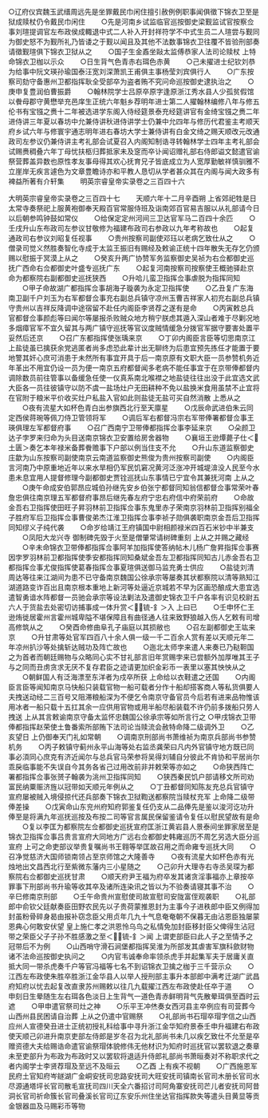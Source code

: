 <!-- { "loadSidebar": true } -->
○辽府仪宾魏玉武缙周远先是坐罪戴民巾闲住擅引赦例例职事闻俱徵下锦衣卫至是狱成赎杖仍令戴民巾闲住
　　○先是河南乡试监临官巡按御史梁觐监试官按察佥事刘瑄提调官左布政侯成輙退中式二人补入开封祥符学不中式生员二人瑄尝与觐同为御史怒不为觐所礼乃皆诿之于觐以闻且及其他不法数事锦衣卫往覆不皆验刑部奏请徵觐瑄俱下锦衣卫狱从之
　　○国子生金鼒坐敺太监傅恭家人法司论赎杖  上特命锦衣卫枷以示众
　　○日生背气色青赤右珥色赤黄
　　○己未擢进士纪钦刘恭为给事中阮文瑛孙瑜国泰汪宽刘深萧凯王甫俱主事杨莹刘宾俱行人
　　○广东按察司劾守备惠州卫都指挥耿全受部卒为盗者贿不究问命巡按御史逮执治之
　　○庚申复豊润伯曹振爵
　　○翰林院学士吕原卒原字逢原浙江秀水县人少孤贫假馆以餋母郡守黄懋举充邑庠生正统六年魁乡荐明年进士第二人擢翰林编修八年与修五伦书有宝镪之赉十二年被选进学东阁入侍经筵景泰充经筵讲官有金绮宝镪之赉二年进侍讲三年夏以春坊中允兼侍讲秋进侍讲学士仍兼中允四年与修历代君鉴主考顺天府乡试六年与修寰宇通志明年进右春坊大学士兼侍讲有白金文绮之赐天顺改元改通政司左参议仍兼侍讲主考礼部会试夏召入内阁知制诰寻转翰林学士四年主考礼部会试赐赉稠叠六年丁母忧扶柩归葬抵家未及窆而卒讣闻诏赠礼部右侍郎谥文懿遣官谕祭营葬盖异数也原性孝友事母得其欢心抚育兄子皆底成立为人宽厚勤敏祥慎驯雅不立崖岸无疾言遽色为文章豊瞻诗亦和平教人恳切从学者甚众其在内阁与闻大政多有裨益所著有介轩集
　　明英宗睿皇帝实录卷之三百四十六



大明英宗睿皇帝实录卷之三百四十七
　　天顺六年十二月辛酉朔  上省郊祀牲是日太常寺奏祭祀上服黄袍御奉天殿百官常服侍班及诣南郊百官易吉服以从礼部请今日以后朝参鸣钟鼓如常仪
　　○给保定定州河间三卫达官军马二百四十余匹
　　○壬戌升山东布政司左参议甘敬修为福建布政司右参政以九年考称故也
　　○起复通政司右参议刘昭复任视事
　　○贵州按察司副使邓珏以老病乞致仕从之
　　○僧录司觉义然胜奏智化寺成于太监王振旧有赐经及敕谕正统十四年散失无存乞仍颁赐以慰振于冥漠上从之
　　○癸亥升两广协赞军务监察御史吴祯为右佥都御史巡抚广西命右佥都御史叶盛专巡抚广东
　　○起复河南按察司按察使王概驰驿赴京命为都察院右副都御史巡抚狭西
　　○升哈儿蛮卫指挥佥事虐脱为指挥同知
　　○甲子命故湖广都指挥佥事胡海子璇袭为永定卫指挥使
　　○乙丑复广东海南卫副千户刘玉为右军都督佥事充右副总兵镇守凉州玉曹吉祥家人初充右副总兵镇守贵州以吉祥反降调中途宿留不赴任内阁臣李贤荐之遂有是命
　　○丙寅敕总兵官都督佥事颜彪等曰闻尔等屡报杀败贼众地方稍宁朕虑其遁入深山者难于尽剿况地多烟瘴官军不宜久留其与两广镇守巡抚等官议度贼情缓急分拨官军据守要害处置平妥然后还京
　　○召广东都指挥使张瑀来京
　　○丁卯内阁臣言臣等切思南京江上盐徒虽已擒获余党逃匿者尚多虑恐此辈计出无聊终为后患宜预先拣任才能置于要地警其奸心庶可消患于未然所有事宜开具于后一南京原有文职大臣一员参赞机务近年革出不用宜仍设一员为便一南京五府都督闻多老病不能任事宜于在京带俸都督内调除数员前往管事以备缓急任使一仪真系南北喉襟之地盐徒往往出没于此宜选文武大臣各一员往彼镇守以防不虞一盐场灶户无田耕种不免以盐换米食用虽禁不止宜将在官附于粮米平价收买灶户私盐入官如此则盐徒无盐可买自然消散  上悉从之
　　○夜有流星大如杯色青白出参旗西北行至天廪星
　　○戊辰命武进伯朱云同定西侯蒋琬等佩刀侍卫管领将军
　　○调后军右都督冯宗右军带俸署都督佥事王瑛俱理左军都督府事
　　○召广西南宁卫带俸都指挥佥事李延来京
　　○朵颜卫达子孛罗来归命为头目送南京锦衣卫安置给房舍器物
　　○襄垣王逊燂薨子仕＜土匮＞奏乞本年禄米备葬餋赡事下户部以例当住支不允
　　○升山东道监察御史庄歙为山东按察司副使南京云南道监察御史熊俊为贵州按察司副使
　　○内阁臣言河南乃中原重地近年以来水旱相仍军民饥窘况黄河泛涨冲开城堤渰没人民至今水患未息宜用人提督修理今副都御史贾铨巡抚山东事情已宁宜令其兼抚河南  上从之
　　○庚午命成安伯郭昂应城伯孙继先安乡伯张宁都督同知翁信都督佥事常荣叶春詹忠俱往南京理五军都督府事昂后继先春左府宁忠右府信中府荣前府
　　○命故金吾右卫指挥使田旺子昇羽林前卫指挥佥事东鬼里赤子荣南京羽林前卫指挥别福全子胜府军后卫指挥佥事曹俊弟杰江淮卫指挥佥事李祯子勋俱袭职南京金吾后卫指挥同知缪义子纯代袭
　　○命岁给靖江王府镇国中尉相颜禄米四百石米钞中半兼支
　　○凤阳大龙兴寺  御制碑先毁于火至是僧肇常请树碑重刻  上从之并赐之藏经
　　○辛未命锦衣卫带俸都指挥佥事阿羊加指挥使答纳帖木儿杨广詹昇指挥佥事赛因孛罗羽林前卫都指挥使季安都指挥同知桑斌金吾左卫都指挥同知古儿赤金吾右卫都指挥佥事尤俊指挥使葛春指挥佥事夏瑄俱送御马监充勇士供应
　　○盐徒刘清周达等往来江湖间为患不已守备南京魏国公徐承宗等屡奏其状都察院以清等熟知江湖道路变诈百出且南京根本重地上新河等处逼近京城若不早为区画恐酿成大患宜选遣智勇谙水阵都督一员驰会承宗等设法剿法及遣御史锦衣卫千户各率有识见校尉五六人于货盐去处密切访捕事成一体升赏＜锍-釒＞入  上曰已
　　○壬申怀仁王逊烠徙居霍州言霍州城卑隘不堪保障且有曲径通人往来致野狼越入伤人乞敕有司增高修筑从之
　　○癸酉命修曲阜孔子庙庭以其损敝也
　　○召左副都御史王竑来京
　　○升甘肃等处官军四百八十余人俱一级一千二百余人赏有差以天顺元年二年凉州扒沙等处擒斩达贼功及阵亡故也
　　○迤北太师孛来遣人来奏已乃鞑靼国之为首者而朝廷赐物与众略同心实不甘礼部言旧年赏赐孛来已尝额外加厚唯其王子与之同而丑虏贪求无厌不复存君臣之迹请更加织金彩币一表里以塞其怏怏从之
　　○朝鲜国人有泛海漂至东洋者为戍卒所获  上命给以衣鞋遣之还国
　　○内阁臣言臣等闻知南京马快船只装载官物一船可载者分作十船却搭客商人等私货俱要人夫拽送动经二三百号又阻滞粮船深为不便乞令南京守备官员今后若有进来品物惟该用冰者一船只载十五扛其余一应供用官物或用半船尽船装载不许仍前多拨船只劳人拽送  上从其言敕谕南京守备太监怀忠魏国公徐承宗等如所言行之
○甲戌锦衣卫带俸都指挥赵荣使土鲁番索所部贿下法司论当赎流会赦特命降二级调外卫
　　○乙亥望日  上仍御奉天门礼如常朝
　　○调南京刑部尚书萧维祯为南京兵部尚书参赞机务
　　○丙子敕镇守蓟州永平山海等处右监丞龚荣曰凡内外官镇守地方既已同事必湏同心庶克有济近闻尔与总兵官马荣参将吴得刘辅自分彼此不肯协和平居尚尔乖戾临事能不失误自今其务各省己过用改前非并敕荣等亦如之
　　○命狭西阵亡署都指挥佥事张赟子翰袭为洮州卫指挥同知
　　○狭西秦民饥户部请移文所司劝富民纳粟赈济旌以冠带如天顺元年例从之
　　○丁丑都督同知陈友充总兵官镇守宣府屡被贼入境侵掠代还兵部奏下锦衣卫狱鞫送都察院当赎杖充军  上命降二级带俸差操
　　○戊寅命山东兖州府知府郭鉴复任仍支从二品俸先是鉴以浚河讫功升俸至是将满九年巡抚巡按及布按二司等官言属民保留鉴请令复任以慰民望故有是命
　　○复以李匡为都察院左佥都御史巡抚宣府匡浙江黄岩县人景泰间坐罪家居至是锦衣卫指挥佥事吕贵言宣府大同地方广远右佥都御史韩雍巡历不周乞另选大臣分巡宣府  上可之命吏部议举贵复嘱尚书王翱等举匡故召用之而命雍专巡抚大同
　　○召净觉慈济大国师锁南领占至京师馆之大隆善寺
　　○夜有流星大如杯色赤有光烛地出文昌西北行至紫微东藩内三小星随之
　　○己卯升大理寺右寺丞吴琛为都察院右佥都御史巡抚甘肃
　　○顺天府尹王福为府卒发其诸贪淫事福亦上章按卒罪事下刑部尚书升瑜等收其卒及诸所连染讯之皆以为不验奏请寝其事不治
　　○辛巳修南京刑部
　　○壬午命贵州宣慰使司故宣慰司安陇富侄观袭职
　　○礼部郎中俞钦父廷献奏臣田野农民先以子贵荷蒙推恩封为主事今子进秩郎中臣又例得加封虽粉骨碎身曷由报补窃念臣父用贞年几九十气息奄奄朝不保暮无由沾恩臣独屡蒙恩典心何敢安伏望  皇上施仁孝之洪恩怜乌鸟之私情免加封臣移封臣父俾得生沾冠带之荣臣父子子孙不胜感激之至＜锍-釒＞闻  上谓吏部臣曰此人子之至情予之冠带后不为例
　　○山西哨守滑石涧堡都指挥吴淮为所部发其虐害军旗科歛财物诸不法命巡按御史执问之
　　○内官韦诚奉命率领杀虎手并起集军夫于居庸关直抵大同一带杀虎奏千户等官冯福等七名不到诏锦衣卫擒之枷于三千营示众
　　○江西左布政使朱胜卒胜浙江金华县人以举人授刑部主事升本部郎中满考迁湖广武昌府知府以忧去起复改直隶苏州赐敕以往几九载擢江西左布政使赴任卒于道
　　○申刻日生晕随生左右珥各色淡日上生背气一道色青赤鲜明背气先散晕珥俱至酉时云遮
　　○甲申遣官祭司灶之神
　　○乐平王冲烋奏女西河县主卒例应有司营葬今山西州县民困请自治葬  上从之仍遣中官赐祭
　　○礼部尚书石瑁卒瑁字信之山西应州人宣德癸丑进士正统初授礼科给事中寻升浙江金华知府景泰壬申升福建右布政使天顺己卯进升南京吏部左侍郎是岁冬召为北礼部尚书未几以疾乞致仕不允至是卒赠资德大夫给赐诰命遣官谕祭瑁体貌修伟无他材识为知府时巡抚官以罢软退之奏章未至吏部升为布政为布政时又以罢软将退适升侍郎礼部尚书萧晅奏对不称职求代之者内阁学士李贤荐瑁及至远不及晅云
　　○乙酉  上有疾不视朝
　　○广西施恩军民府土官知府岑鐩湖广金峒安抚司忠路安抚司大旺安抚司镇南长官司木册长官司水尽源通塔坪长官司散毛宣抚司四川天全六番招讨司阿角寨安抚司芒儿者安抚司阿昔洞长官司祈命簇长官司叠溪长官司辽东安乐州住坐达官指挥款失等遣头目黄显等贡金银器皿及马赐彩币等物
